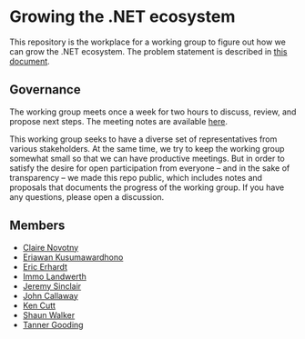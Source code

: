 # Growing the .NET ecosystem

This repository is the workplace for a working group to figure out how we can
grow the .NET ecosystem. The problem statement is described in [this
document](docs/theme.md).

## Governance

The working group meets once a week for two hours to discuss, review, and
propose next steps. The meeting notes are available [here](meetings).

This working group seeks to have a diverse set of representatives from various
stakeholders. At the same time, we try to keep the working group somewhat small
so that we can have productive meetings. But in order to satisfy the desire for
open participation from everyone – and in the sake of transparency – we made
this repo public, which includes notes and proposals that documents the progress
of the working group. If you have any questions, please open a discussion.

## Members

* [Claire Novotny](https://github.com/clairernovotny)
* [Eriawan Kusumawardhono](https://github.com/eriawan)
* [Eric Erhardt](https://github.com/eerhardt)
* [Immo Landwerth](https://github.com/terrajobst)
* [Jeremy Sinclair](https://github.com/snickler)
* [John Callaway](https://github.com/ovation22)
* [Ken Cutt](https://github.com/kencutt)
* [Shaun Walker](https://github.com/sbwalker)
* [Tanner Gooding](https://github.com/tannergooding)
